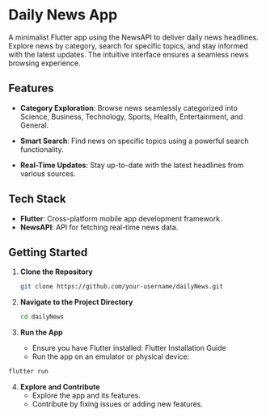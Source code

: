 # Daily News App

A minimalist Flutter app using the NewsAPI to deliver daily news headlines. Explore news by category, search for specific topics, and stay informed with the latest updates. The intuitive interface ensures a seamless news browsing experience.

## Features

- **Category Exploration**: Browse news seamlessly categorized into Science, Business, Technology, Sports, Health, Entertainment, and General.

- **Smart Search**: Find news on specific topics using a powerful search functionality.

- **Real-Time Updates**: Stay up-to-date with the latest headlines from various sources.

## Tech Stack

- **Flutter**: Cross-platform mobile app development framework.
- **NewsAPI**: API for fetching real-time news data.

## Getting Started

1. **Clone the Repository**
   ```bash
   git clone https://github.com/your-username/dailyNews.git
   ```

2. **Navigate to the Project Directory**
   ```bash
   cd dailyNews
   ```
3. **Run the App**
   - Ensure you have Flutter installed: Flutter Installation Guide
   - Run the app on an emulator or physical device:
  ```bash
  flutter run
  ```
4. **Explore and Contribute**
   - Explore the app and its features.
   - Contribute by fixing issues or adding new features.
